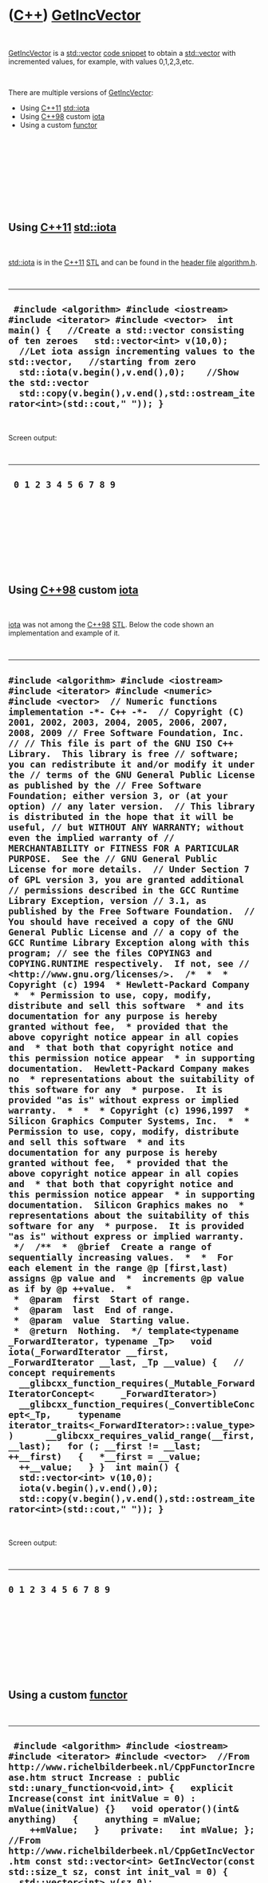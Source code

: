 



 

 

 

 

 

([C++](Cpp.md)) [GetIncVector](CppGetIncVector.md)
====================================================

 

[GetIncVector](CppGetIncVector.md) is a [std::vector](CppVector.md)
[code snippet](CppCodeSnippets.md) to obtain a
[std::vector](CppVector.md) with incremented values, for example, with
values 0,1,2,3,etc.

 

There are multiple versions of [GetIncVector](CppGetIncVector.md):

-   Using [C++11](Cpp11.md) [std::iota](CppIota.md)
-   Using [C++98](Cpp98.md) custom [iota](CppIota.md)
-   Using a custom [functor](CppFunctor.md)

 

 

 

 

 

Using [C++11](Cpp11.md) [std::iota](CppIota.md)
-------------------------------------------------

 

[std::iota](CppIota.md) is in the [C++11](Cpp11.md) [STL](CppStl.htm)
and can be found in the [header file](CppHeaderFile.md)
[algorithm.h](CppAlgorithmH.md).

 

  -----------------------------------------------------------------------------------------------------------------------------------------------------------------------------------------------------------------------------------------------------------------------------------------------------------------------------------------------------------------------------------------------------------
  ` #include <algorithm> #include <iostream> #include <iterator> #include <vector>  int main() {   //Create a std::vector consisting of ten zeroes   std::vector<int> v(10,0);    //Let iota assign incrementing values to the std::vector,   //starting from zero   std::iota(v.begin(),v.end(),0);    //Show the std::vector   std::copy(v.begin(),v.end(),std::ostream_iterator<int>(std::cout," ")); }`
  -----------------------------------------------------------------------------------------------------------------------------------------------------------------------------------------------------------------------------------------------------------------------------------------------------------------------------------------------------------------------------------------------------------

 

Screen output:

 

  ------------------------
  ` 0 1 2 3 4 5 6 7 8 9`
  ------------------------

 

 

 

 

 

Using [C++98](Cpp98.md) custom [iota](CppIota.md)
---------------------------------------------------

 

[iota](CppIota.md) was not among the [C++98](Cpp98.md)
[STL](CppStl.md). Below the code shown an implementation and example of
it.

 

  ---------------------------------------------------------------------------------------------------------------------------------------------------------------------------------------------------------------------------------------------------------------------------------------------------------------------------------------------------------------------------------------------------------------------------------------------------------------------------------------------------------------------------------------------------------------------------------------------------------------------------------------------------------------------------------------------------------------------------------------------------------------------------------------------------------------------------------------------------------------------------------------------------------------------------------------------------------------------------------------------------------------------------------------------------------------------------------------------------------------------------------------------------------------------------------------------------------------------------------------------------------------------------------------------------------------------------------------------------------------------------------------------------------------------------------------------------------------------------------------------------------------------------------------------------------------------------------------------------------------------------------------------------------------------------------------------------------------------------------------------------------------------------------------------------------------------------------------------------------------------------------------------------------------------------------------------------------------------------------------------------------------------------------------------------------------------------------------------------------------------------------------------------------------------------------------------------------------------------------------------------------------------------------------------------------------------------------------------------------------------------------------------------------------------------------------------------------------------------------------------------------------------------------------------------------------------------------------------------------------------------------------------------------------------------------------------------------------------------------------------------------------------------------------------------------------------------------------------------------------------------------------------------------------------------------------------------------------------------------------------------------------------------------------------------------------------------------------------------------------------------------------------------------------------------------------------------------------------------------------------------------------------------------------------------------------------------------------------------------------------------------------------------------------------------------------
  ` #include <algorithm> #include <iostream> #include <iterator> #include <numeric> #include <vector>  // Numeric functions implementation -*- C++ -*-  // Copyright (C) 2001, 2002, 2003, 2004, 2005, 2006, 2007, 2008, 2009 // Free Software Foundation, Inc. // // This file is part of the GNU ISO C++ Library.  This library is free // software; you can redistribute it and/or modify it under the // terms of the GNU General Public License as published by the // Free Software Foundation; either version 3, or (at your option) // any later version.  // This library is distributed in the hope that it will be useful, // but WITHOUT ANY WARRANTY; without even the implied warranty of // MERCHANTABILITY or FITNESS FOR A PARTICULAR PURPOSE.  See the // GNU General Public License for more details.  // Under Section 7 of GPL version 3, you are granted additional // permissions described in the GCC Runtime Library Exception, version // 3.1, as published by the Free Software Foundation.  // You should have received a copy of the GNU General Public License and // a copy of the GCC Runtime Library Exception along with this program; // see the files COPYING3 and COPYING.RUNTIME respectively.  If not, see // <http://www.gnu.org/licenses/>.  /*  *  * Copyright (c) 1994  * Hewlett-Packard Company  *  * Permission to use, copy, modify, distribute and sell this software  * and its documentation for any purpose is hereby granted without fee,  * provided that the above copyright notice appear in all copies and  * that both that copyright notice and this permission notice appear  * in supporting documentation.  Hewlett-Packard Company makes no  * representations about the suitability of this software for any  * purpose.  It is provided "as is" without express or implied warranty.  *  *  * Copyright (c) 1996,1997  * Silicon Graphics Computer Systems, Inc.  *  * Permission to use, copy, modify, distribute and sell this software  * and its documentation for any purpose is hereby granted without fee,  * provided that the above copyright notice appear in all copies and  * that both that copyright notice and this permission notice appear  * in supporting documentation.  Silicon Graphics makes no  * representations about the suitability of this software for any  * purpose.  It is provided "as is" without express or implied warranty.  */  /**  *  @brief  Create a range of sequentially increasing values.  *  *  For each element in the range @p [first,last) assigns @p value and  *  increments @p value as if by @p ++value.  *  *  @param  first  Start of range.  *  @param  last  End of range.  *  @param  value  Starting value.  *  @return  Nothing.  */ template<typename _ForwardIterator, typename _Tp>   void iota(_ForwardIterator __first, _ForwardIterator __last, _Tp __value) {   // concept requirements   __glibcxx_function_requires(_Mutable_ForwardIteratorConcept<     _ForwardIterator>)   __glibcxx_function_requires(_ConvertibleConcept<_Tp,     typename iterator_traits<_ForwardIterator>::value_type>)      __glibcxx_requires_valid_range(__first, __last);   for (; __first != __last; ++__first)   {   *__first = __value;   ++__value;   } }  int main() {   std::vector<int> v(10,0);    iota(v.begin(),v.end(),0);    std::copy(v.begin(),v.end(),std::ostream_iterator<int>(std::cout," ")); } `
  ---------------------------------------------------------------------------------------------------------------------------------------------------------------------------------------------------------------------------------------------------------------------------------------------------------------------------------------------------------------------------------------------------------------------------------------------------------------------------------------------------------------------------------------------------------------------------------------------------------------------------------------------------------------------------------------------------------------------------------------------------------------------------------------------------------------------------------------------------------------------------------------------------------------------------------------------------------------------------------------------------------------------------------------------------------------------------------------------------------------------------------------------------------------------------------------------------------------------------------------------------------------------------------------------------------------------------------------------------------------------------------------------------------------------------------------------------------------------------------------------------------------------------------------------------------------------------------------------------------------------------------------------------------------------------------------------------------------------------------------------------------------------------------------------------------------------------------------------------------------------------------------------------------------------------------------------------------------------------------------------------------------------------------------------------------------------------------------------------------------------------------------------------------------------------------------------------------------------------------------------------------------------------------------------------------------------------------------------------------------------------------------------------------------------------------------------------------------------------------------------------------------------------------------------------------------------------------------------------------------------------------------------------------------------------------------------------------------------------------------------------------------------------------------------------------------------------------------------------------------------------------------------------------------------------------------------------------------------------------------------------------------------------------------------------------------------------------------------------------------------------------------------------------------------------------------------------------------------------------------------------------------------------------------------------------------------------------------------------------------------------------------------------------------------------------------

 

Screen output:

 

  -------------------------
  ` 0 1 2 3 4 5 6 7 8 9 `
  -------------------------

 

 

 

 

 

Using a custom [functor](CppFunctor.md)
----------------------------------------

 

  -----------------------------------------------------------------------------------------------------------------------------------------------------------------------------------------------------------------------------------------------------------------------------------------------------------------------------------------------------------------------------------------------------------------------------------------------------------------------------------------------------------------------------------------------------------------------------------------------------------------------------------------------------------------------------------------------------------------------------------------------------------------------------------------------------------------------------------------------------------------------------------------------------------------------------------------------------------------------------------------------------
  ` #include <algorithm> #include <iostream> #include <iterator> #include <vector>  //From http://www.richelbilderbeek.nl/CppFunctorIncrease.htm struct Increase : public std::unary_function<void,int> {   explicit Increase(const int initValue = 0) : mValue(initValue) {}   void operator()(int& anything)   {     anything = mValue;     ++mValue;   }    private:   int mValue; };  //From http://www.richelbilderbeek.nl/CppGetIncVector.htm const std::vector<int> GetIncVector(const std::size_t sz, const int init_val = 0) {   std::vector<int> v(sz,0);   std::for_each(v.begin(),v.end(),Increase(init_val));   return v; }  //From http://www.richelbilderbeek.nl/CppCoutContainer.htm template <class Container> void CoutContainer(const Container& c) {   std::copy(c.begin(),c.end(),     std::ostream_iterator<typename Container::value_type>(std::cout,"\n")); }  int main() {   const std::size_t sz = 5;   const std::vector<int> v = GetIncVector(sz);   CoutContainer(v); }`
  -----------------------------------------------------------------------------------------------------------------------------------------------------------------------------------------------------------------------------------------------------------------------------------------------------------------------------------------------------------------------------------------------------------------------------------------------------------------------------------------------------------------------------------------------------------------------------------------------------------------------------------------------------------------------------------------------------------------------------------------------------------------------------------------------------------------------------------------------------------------------------------------------------------------------------------------------------------------------------------------------------

 

 

 

 

 





 



